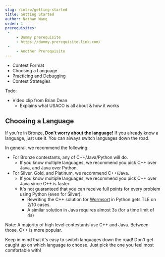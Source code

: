 ```yaml
---
slug: /intro/getting-started
title: Getting Started
author: Nathan Wang
order: 1
prerequisites:
 -
     - Dummy prerequisite
     - https://dummy.prerequisite.link.com/
 -
     - Another Prerequisite
---
```



<ul class="syllabus-only">
  <li>Contest Format</li>
  <li>Choosing a Language</li>
  <li>Practicing and Debugging</li>
  <li>Contest Strategies</li>
</ul>

<!-- END DESCRIPTION -->

Todo:
- Video clip from Brian Dean
  - Explains what USACO is all about & how it works

## Choosing a Language

If you're in Bronze, **Don't worry about the language!** If you already know a language, just use it. You can always switch languages down the road.

In general, we recommend the following:

- For Bronze contestants, any of C++/Java/Python will do.
  - If you know multiple languages, we recommend you pick C++ over Java, and Java over Python.
- For Silver, Gold, and Platinum, we recommend C++/Java.
  - If you know multiple languages, we recommend you pick C++ over Java since C++ is faster.
  - It's not guaranteed that you can receive full points for every problem using Python (even for Silver).
    - Rewriting the C++ solution for [Wormsort](http://www.usaco.org/index.php?page=viewproblem2&cpid=992) in Python gets TLE on 2/10 cases. 
    - A similar solution in Java requires almost 3s (for a time limit of 4s)

Note: A majority of high level contestants use C++ and Java. Between those, C++ is more popular.

Keep in mind that it's easy to switch languages down the road! Don't get caught up on which language to choose. Just pick the one you feel most comfortable with!
